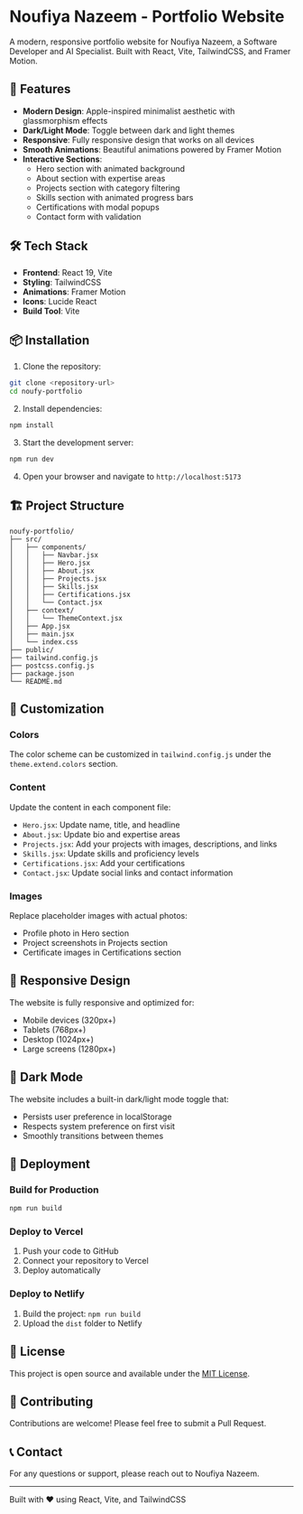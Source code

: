 # Noufiya Nazeem - Portfolio Website

A modern, responsive portfolio website for Noufiya Nazeem, a Software Developer and AI Specialist. Built with React, Vite, TailwindCSS, and Framer Motion.

## 🚀 Features

- **Modern Design**: Apple-inspired minimalist aesthetic with glassmorphism effects
- **Dark/Light Mode**: Toggle between dark and light themes
- **Responsive**: Fully responsive design that works on all devices
- **Smooth Animations**: Beautiful animations powered by Framer Motion
- **Interactive Sections**: 
  - Hero section with animated background
  - About section with expertise areas
  - Projects section with category filtering
  - Skills section with animated progress bars
  - Certifications with modal popups
  - Contact form with validation

## 🛠️ Tech Stack

- **Frontend**: React 19, Vite
- **Styling**: TailwindCSS
- **Animations**: Framer Motion
- **Icons**: Lucide React
- **Build Tool**: Vite

## 📦 Installation

1. Clone the repository:
```bash
git clone <repository-url>
cd noufy-portfolio
```

2. Install dependencies:
```bash
npm install
```

3. Start the development server:
```bash
npm run dev
```

4. Open your browser and navigate to `http://localhost:5173`

## 🏗️ Project Structure

```
noufy-portfolio/
├── src/
│   ├── components/
│   │   ├── Navbar.jsx
│   │   ├── Hero.jsx
│   │   ├── About.jsx
│   │   ├── Projects.jsx
│   │   ├── Skills.jsx
│   │   ├── Certifications.jsx
│   │   └── Contact.jsx
│   ├── context/
│   │   └── ThemeContext.jsx
│   ├── App.jsx
│   ├── main.jsx
│   └── index.css
├── public/
├── tailwind.config.js
├── postcss.config.js
├── package.json
└── README.md
```

## 🎨 Customization

### Colors
The color scheme can be customized in `tailwind.config.js` under the `theme.extend.colors` section.

### Content
Update the content in each component file:
- `Hero.jsx`: Update name, title, and headline
- `About.jsx`: Update bio and expertise areas
- `Projects.jsx`: Add your projects with images, descriptions, and links
- `Skills.jsx`: Update skills and proficiency levels
- `Certifications.jsx`: Add your certifications
- `Contact.jsx`: Update social links and contact information

### Images
Replace placeholder images with actual photos:
- Profile photo in Hero section
- Project screenshots in Projects section
- Certificate images in Certifications section

## 📱 Responsive Design

The website is fully responsive and optimized for:
- Mobile devices (320px+)
- Tablets (768px+)
- Desktop (1024px+)
- Large screens (1280px+)

## 🌙 Dark Mode

The website includes a built-in dark/light mode toggle that:
- Persists user preference in localStorage
- Respects system preference on first visit
- Smoothly transitions between themes

## 🚀 Deployment

### Build for Production
```bash
npm run build
```

### Deploy to Vercel
1. Push your code to GitHub
2. Connect your repository to Vercel
3. Deploy automatically

### Deploy to Netlify
1. Build the project: `npm run build`
2. Upload the `dist` folder to Netlify

## 📄 License

This project is open source and available under the [MIT License](LICENSE).

## 🤝 Contributing

Contributions are welcome! Please feel free to submit a Pull Request.

## 📞 Contact

For any questions or support, please reach out to Noufiya Nazeem.

---

Built with ❤️ using React, Vite, and TailwindCSS
